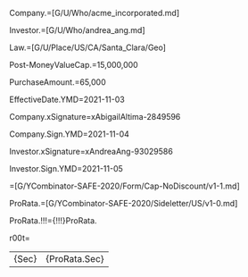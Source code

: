 Company.=[G/U/Who/acme_incorporated.md]

Investor.=[G/U/Who/andrea_ang.md]

Law.=[G/U/Place/US/CA/Santa_Clara/Geo]

Post-MoneyValueCap.$=$15,000,000

PurchaseAmount.$=$65,000

EffectiveDate.YMD=2021-11-03

Company.xSignature=xAbigailAltima-2849596

Company.Sign.YMD=2021-11-04

Investor.xSignature=xAndreaAng-93029586

Investor.Sign.YMD=2021-11-05

=[G/YCombinator-SAFE-2020/Form/Cap-NoDiscount/v1-1.md]

ProRata.=[G/YCombinator-SAFE-2020/Sideletter/US/v1-0.md]

ProRata.!!!={!!!}ProRata.

r00t=<table><tr><td valign="top">{Sec}</td><td valign="top">{ProRata.Sec}</td></tr></table>
